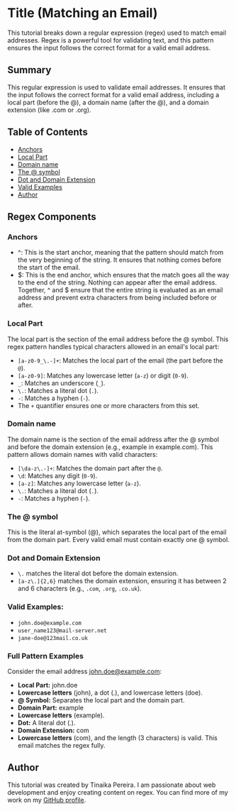 # Title (Matching an Email)

This tutorial breaks down a regular expression (regex) used to match email addresses. Regex is a powerful tool for validating text, and this pattern ensures the input follows the correct format for a valid email address.


## Summary

This regular expression is used to validate email addresses. It ensures that the input follows the correct format for a valid email address, including a local part (before the @), a domain name (after the @), and a domain extension (like .com or .org).

## Table of Contents

- [Anchors](#anchors)
- [Local Part](#LocalPart)
- [Domain name](#Domainname)
- [The @ symbol](#The@symbol)
- [Dot and Domain Extension](#DotandDomainExtension)
- [Valid Examples](#ValidExamples)
- [Author](#Author)



## Regex Components

### Anchors
- ^: This is the start anchor, meaning that the pattern should match from the very beginning of the string. It ensures that nothing comes before the start of the email.
- $: This is the end anchor, which ensures that the match goes all the way to the end of the string. Nothing can appear after the email address.
Together, ^ and $ ensure that the entire string is evaluated as an email address and prevent extra characters from being included before or after.

### Local Part
The local part is the section of the email address before the @ symbol. This regex pattern handles typical characters allowed in an email's local part:
  - `[a-z0-9_\.-]+`: Matches the local part of the email (the part before the `@`).
  - `[a-z0-9]`: Matches any lowercase letter (`a-z`) or digit (`0-9`).
  - `_`: Matches an underscore (`_`).
  - `\.`: Matches a literal dot (`.`).
  - `-`: Matches a hyphen (`-`).
  - The `+` quantifier ensures one or more characters from this set.

### Domain name
The domain name is the section of the email address after the @ symbol and before the domain extension (e.g., example in example.com). This pattern allows domain names with valid characters:
   - `[\da-z\.-]+`: Matches the domain part after the `@`.
   - `\d`: Matches any digit (`0-9`).
   - `[a-z]`: Matches any lowercase letter (`a-z`).
   - `\.`: Matches a literal dot (`.`).
   - `-`: Matches a hyphen (`-`).
### The @ symbol
This is the literal at-symbol (@), which separates the local part of the email from the domain part. Every valid email must contain exactly one @ symbol.

### Dot and Domain Extension
 - `\.` matches the literal dot before the domain extension.
 - `[a-z\.]{2,6}` matches the domain extension, ensuring it has between 2 and 6 characters (e.g., `.com`, `.org`, `.co.uk`).


### Valid Examples:

- `john.doe@example.com`
- `user_name123@mail-server.net`
- `jane-doe@123mail.co.uk`

### Full Pattern Examples
Consider the email address john.doe@example.com:

- **Local Part:** john.doe
- **Lowercase letters** (john), a dot (.), and lowercase letters (doe).
- **@ Symbol:** Separates the local part and the domain part.
- **Domain Part:** example
- **Lowercase letters** (example).
- **Dot:** A literal dot (.).
- **Domain Extension:** com
- **Lowercase letters** (com), and the length (3 characters) is valid.
This email matches the regex fully.

## Author

This tutorial was created by Tinaika Pereira. I am passionate about web development and enjoy creating content on regex. You can find more of my work on my [GitHub profile](https://github.com/Tinaika19).
